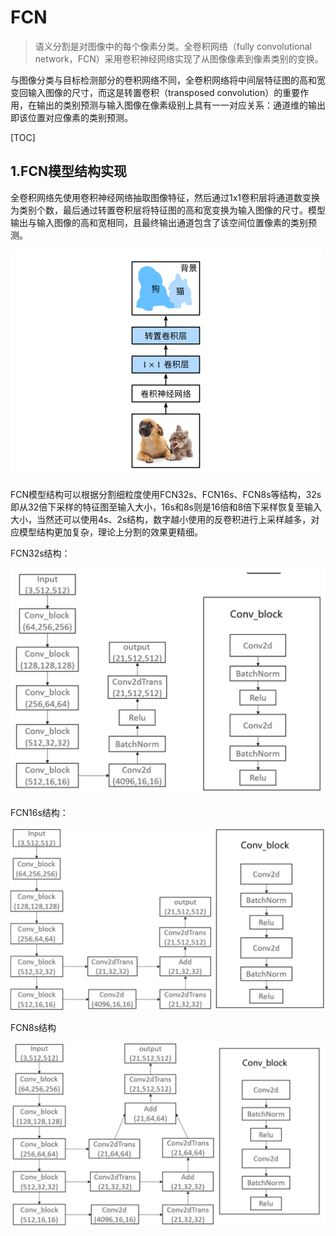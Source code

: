 # FCN

> 语义分割是对图像中的每个像素分类。全卷积网络（fully convolutional network，FCN）采用卷积神经网络实现了从图像像素到像素类别的变换。

与图像分类与目标检测部分的卷积网络不同，全卷积网络将中间层特征图的高和宽变回输入图像的尺寸，而这是转置卷积（transposed convolution）的重要作用，在输出的类别预测与输入图像在像素级别上具有一一对应关系：通道维的输出即该位置对应像素的类别预测。



[TOC]

## 1.FCN模型结构实现

全卷积网络先使用卷积神经网络抽取图像特征，然后通过1x1卷积层将通道数变换为类别个数，最后通过转置卷积层将特征图的高和宽变换为输入图像的尺寸。模型输出与输入图像的高和宽相同，且最终输出通道包含了该空间位置像素的类别预测。

<img src="./assets/image-20241013174652844.png" alt="image-20241013174652844"  />

FCN模型结构可以根据分割细粒度使用FCN32s、FCN16s、FCN8s等结构，32s即从32倍下采样的特征图至输入大小，16s和8s则是16倍和8倍下采样恢复至输入大小，当然还可以使用4s、2s结构，数字越小使用的反卷积进行上采样越多，对应模型结构更加复杂，理论上分割的效果更精细。



FCN32s结构：

<img src="./assets/image-20241013195606372.png" alt="image-20241013195606372"  />



FCN16s结构：

![image-20241013195743465](./assets/image-20241013195743465.png)





FCN8s结构

![image-20241013195844312](./assets/image-20241013195844312.png)